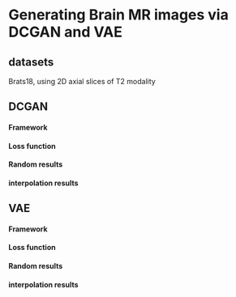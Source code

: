 # Generating Brain MR images via DCGAN and VAE

## datasets
Brats18, using 2D axial slices of T2 modality

## DCGAN
#### Framework
#### Loss function
#### Random results
#### interpolation results

## VAE
#### Framework
#### Loss function
#### Random results
#### interpolation results

